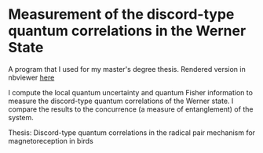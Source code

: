 # Measurement of the discord-type quantum correlations in the Werner State

A program that I used for my master's degree thesis. Rendered version in nbviewer [here](https://nbviewer.jupyter.org/github/victor-onofre/Measurement-of-the-discord-type-quantum-correlations-in-the-Werner-State/blob/main/Quantum_Correlations_of_The_Werner_State.ipynb)

I compute the local quantum uncertainty and quantum Fisher information to measure the discord-type quantum correlations of the Werner state. I compare the results to the concurrence (a measure of entanglement) of the system. 

Thesis: Discord-type quantum correlations in the radical pair mechanism for magnetoreception in birds       
